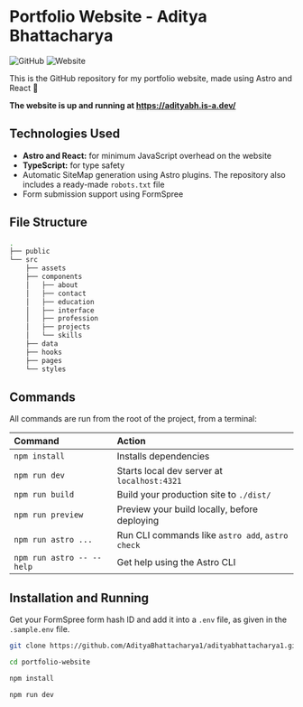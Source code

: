 # Portfolio Website - Aditya Bhattacharya

<p>
	<img alt="GitHub" src="https://img.shields.io/github/license/AdityaBhattacharya1/adityabhattacharya1.github.io?color=red&style=for-the-badge">
	<img alt="Website" src="https://img.shields.io/website?down_color=red&down_message=currently%20down&style=for-the-badge&up_color=dark%20green&up_message=up%20and%20running&url=https%3A%2F%2Fadityabh.is-a.dev/">
</p>

This is the GitHub repository for my portfolio website, made using Astro and React 🚀

**The website is up and running at https://adityabh.is-a.dev/**

## Technologies Used

-   **Astro and React:** for minimum JavaScript overhead on the website
-   **TypeScript:** for type safety
-   Automatic SiteMap generation using Astro plugins. The repository also includes a ready-made `robots.txt` file
-   Form submission support using FormSpree

## File Structure

```sh
.
├── public
└── src
    ├── assets
    ├── components
    │   ├── about
    │   ├── contact
    │   ├── education
    │   ├── interface
    │   ├── profession
    │   ├── projects
    │   └── skills
    ├── data
    ├── hooks
    ├── pages
    └── styles
```

## Commands

All commands are run from the root of the project, from a terminal:

| Command                   | Action                                           |
| :------------------------ | :----------------------------------------------- |
| `npm install`             | Installs dependencies                            |
| `npm run dev`             | Starts local dev server at `localhost:4321`      |
| `npm run build`           | Build your production site to `./dist/`          |
| `npm run preview`         | Preview your build locally, before deploying     |
| `npm run astro ...`       | Run CLI commands like `astro add`, `astro check` |
| `npm run astro -- --help` | Get help using the Astro CLI                     |

## Installation and Running

Get your FormSpree form hash ID and add it into a `.env` file, as given in the `.sample.env` file.

```sh
git clone https://github.com/AdityaBhattacharya1/adityabhattacharya1.github.io portfolio-website

cd portfolio-website

npm install

npm run dev
```
